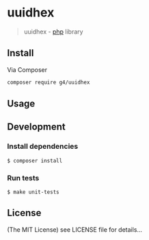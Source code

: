 uuidhex
======

> uuidhex - [php](http://php.net) library

## Install
Via Composer

```sh
composer require g4/uuidhex
```

## Usage

## Development

### Install dependencies

    $ composer install

### Run tests

    $ make unit-tests

## License

(The MIT License)
see LICENSE file for details...
